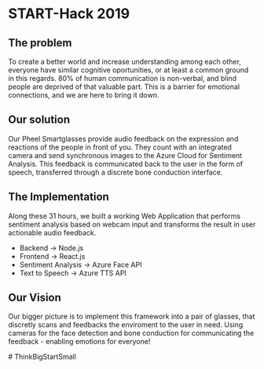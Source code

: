 # START-Hack 2019

## The problem

To create a better world and increase understanding among each other, everyone have similar cognitive oportunities, or at least a common ground in this regards. 80% of human communication is non-verbal, and blind people are deprived of that valuable part. This is a barrier for emotional connections, and we are here to bring it down.

## Our solution

Our Pheel Smartglasses provide audio feedback on the expression and reactions of the people in front of you. They count with an integrated camera and send synchronous images to the Azure Cloud for Sentiment Analysis. This feedback is communicated back to the user in the form of speech, transferred through a discrete bone conduction interface. 

## The Implementation
Along these 31 hours, we built a working Web Application that performs sentiment analysis based on webcam input and transforms the result in user actionable audio feedback. 

* Backend -> Node.js
* Frontend -> React.js
* Sentiment Analysis -> Azure Face API
* Text to Speech -> Azure TTS API

## Our Vision

Our bigger picture is to implement this framework into a pair of glasses, that discretly scans and feedbacks the enviroment to the user in need. Using cameras for the face detection and bone conduction for communicating the feedback - enabling emotions for everyone!

\# ThinkBigStartSmall
